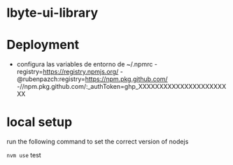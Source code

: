 # lbyte-ui-library

# Deployment
* configura las variables de entorno de ~/.npmrc
  -registry=https://registry.npmjs.org/
  -@rubenpazch:registry=https://npm.pkg.github.com/
  -//npm.pkg.github.com/:_authToken=ghp_XXXXXXXXXXXXXXXXXXXXXXX

# local setup 
run the following command to set the correct version of nodejs

``` nvm use ```
test